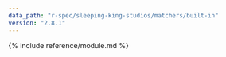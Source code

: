 ```yaml
---
data_path: "r-spec/sleeping-king-studios/matchers/built-in"
version: "2.8.1"
---
```


{% include reference/module.md %}
